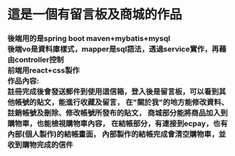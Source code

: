 <h1>這是一個有留言板及商城的作品</h1>
<h3>
  後端用的是spring boot maven+mybatis+mysql<br>
  後端vo是資料庫樣式，mapper是sql語法，透過service實作，再藉由controller控制<br>
  前端用react+css製作<br>
  作品內容:<br>
  註冊完成後會發送郵件到使用這信箱，登入後是留言板，可以看到其他帳號的貼文，能進行收藏及留言，
  在"關於我"的地方能修改資料、註銷帳號及刪除、修改帳號所發布的貼文，
  商城部分能將商品加入到購物車，也能檢視購物車內容，
  在結帳部分，有連接到ecpay，也有內部(個人製作)的結帳畫面，
  內部製作的結帳完成會清空購物車，並收到購物完成的信件
</h3>
